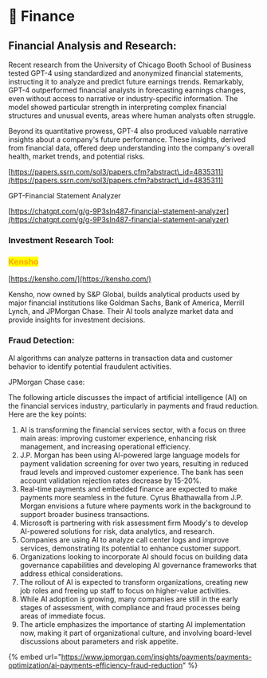 # 💸 Finance

## Financial Analysis and Research:&#x20;

Recent research from the University of Chicago Booth School of Business tested GPT-4 using standardized and anonymized financial statements, instructing it to analyze and predict future earnings trends. Remarkably, GPT-4 outperformed financial analysts in forecasting earnings changes, even without access to narrative or industry-specific information. The model showed particular strength in interpreting complex financial structures and unusual events, areas where human analysts often struggle.

Beyond its quantitative prowess, GPT-4 also produced valuable narrative insights about a company's future performance. These insights, derived from financial data, offered deep understanding into the company's overall health, market trends, and potential risks.

[https://papers.ssrn.com/sol3/papers.cfm?abstract\_id=4835311](https://papers.ssrn.com/sol3/papers.cfm?abstract\_id=4835311)



GPT-Financial Statement Analyzer

[https://chatgpt.com/g/g-9P3sIn487-financial-statement-analyzer](https://chatgpt.com/g/g-9P3sIn487-financial-statement-analyzer)



### **Investment Research Tool:**

### <mark style="color:orange;">Kensho</mark>

[https://kensho.com/](https://kensho.com/)

Kensho, now owned by S\&P Global, builds analytical products used by major financial institutions like Goldman Sachs, Bank of America, Merrill Lynch, and JPMorgan Chase. Their AI tools analyze market data and provide insights for investment decisions.



### Fraud Detection:&#x20;

AI algorithms can analyze patterns in transaction data and customer behavior to identify potential fraudulent activities.&#x20;

JPMorgan Chase case:

The following article discusses the impact of artificial intelligence (AI) on the financial services industry, particularly in payments and fraud reduction. Here are the key points:

1. AI is transforming the financial services sector, with a focus on three main areas: improving customer experience, enhancing risk management, and increasing operational efficiency.
2. J.P. Morgan has been using AI-powered large language models for payment validation screening for over two years, resulting in reduced fraud levels and improved customer experience. The bank has seen account validation rejection rates decrease by 15-20%.
3. Real-time payments and embedded finance are expected to make payments more seamless in the future. Cyrus Bhathawalla from J.P. Morgan envisions a future where payments work in the background to support broader business transactions.
4. Microsoft is partnering with risk assessment firm Moody's to develop AI-powered solutions for risk, data analytics, and research.
5. Companies are using AI to analyze call center logs and improve services, demonstrating its potential to enhance customer support.
6. Organizations looking to incorporate AI should focus on building data governance capabilities and developing AI governance frameworks that address ethical considerations.
7. The rollout of AI is expected to transform organizations, creating new job roles and freeing up staff to focus on higher-value activities.
8. While AI adoption is growing, many companies are still in the early stages of assessment, with compliance and fraud processes being areas of immediate focus.
9. The article emphasizes the importance of starting AI implementation now, making it part of organizational culture, and involving board-level discussions about parameters and risk appetite.

{% embed url="https://www.jpmorgan.com/insights/payments/payments-optimization/ai-payments-efficiency-fraud-reduction" %}







